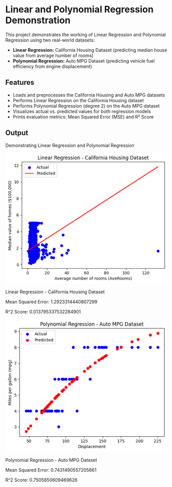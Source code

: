 # Linear and Polynomial Regression Demonstration

This project demonstrates the working of Linear Regression and Polynomial Regression using two real-world datasets:

- **Linear Regression:** California Housing Dataset (predicting median house value from average number of rooms)
- **Polynomial Regression:** Auto MPG Dataset (predicting vehicle fuel efficiency from engine displacement)

## Features

- Loads and preprocesses the California Housing and Auto MPG datasets
- Performs Linear Regression on the California Housing dataset
- Performs Polynomial Regression (degree 2) on the Auto MPG dataset
- Visualizes actual vs. predicted values for both regression models
- Prints evaluation metrics: Mean Squared Error (MSE) and R² Score

## Output

Demonstrating Linear Regression and Polynomial Regression

![alt text](image.png)

Linear Regression - California Housing Dataset

Mean Squared Error: 1.2923314440807299

R^2 Score: 0.013795337532284901

![alt text](image-1.png)

Polynomial Regression - Auto MPG Dataset

Mean Squared Error: 0.7431490557205861

R^2 Score: 0.7505650609469626